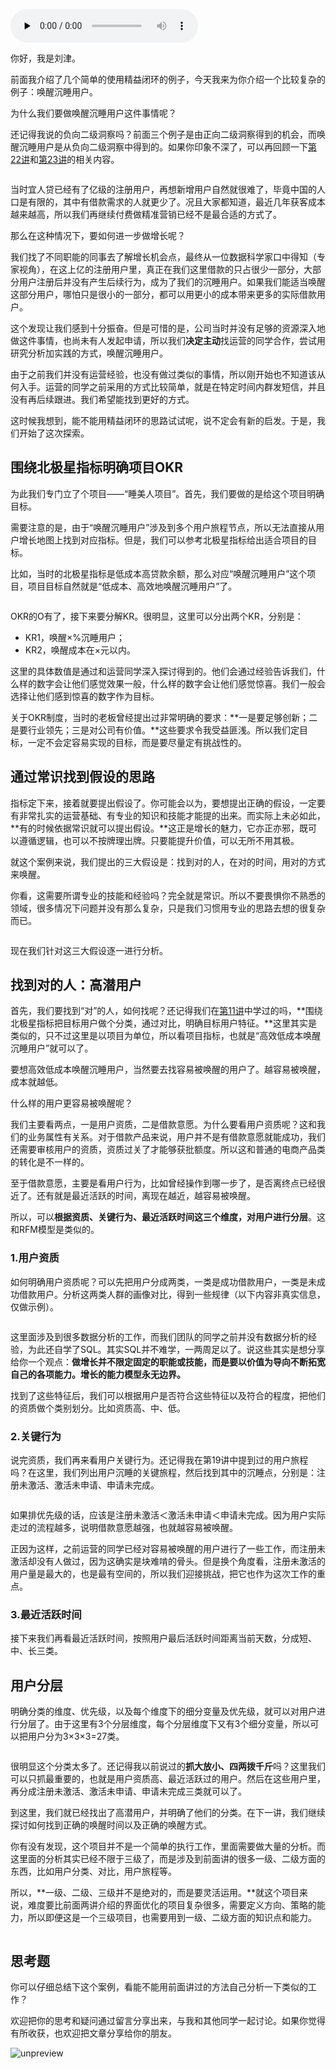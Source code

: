 <audio id="audio" title="30 | 案例解析：唤醒沉睡用户（上）" controls="" preload="none"><source id="mp3" src="https://static001.geekbang.org/resource/audio/15/2e/15b8fbc0fc833eef2ee846a6bd27ae2e.mp3"></audio>

你好，我是刘津。

前面我介绍了几个简单的使用精益闭环的例子，今天我来为你介绍一个比较复杂的例子：唤醒沉睡用户。

为什么我们要做唤醒沉睡用户这件事情呢？

还记得我说的负向二级洞察吗？前面三个例子是由正向二级洞察得到的机会，而唤醒沉睡用户是从负向二级洞察中得到的。如果你印象不深了，可以再回顾一下[第22讲](https://time.geekbang.org/column/article/98396)和[第23讲](https://time.geekbang.org/column/article/98511)的相关内容。

<img src="https://static001.geekbang.org/resource/image/cd/a0/cd001cb941f268e3cbd1b0c84d277da0.png" alt="">

当时宜人贷已经有了亿级的注册用户，再想新增用户自然就很难了，毕竟中国的人口是有限的，其中有借款需求的人就更少了。况且大家都知道，最近几年获客成本越来越高，所以我们再继续付费做精准营销已经不是最合适的方式了。

那么在这种情况下，要如何进一步做增长呢？

我们找了不同职能的同事去了解增长机会点，最终从一位数据科学家口中得知（专家视角），在这上亿的注册用户里，真正在我们这里借款的只占很少一部分，大部分用户注册后并没有产生后续行为，成为了我们的沉睡用户。如果我们能适当唤醒这部分用户，哪怕只是很小的一部分，都可以用更小的成本带来更多的实际借款用户。

这个发现让我们感到十分振奋。但是可惜的是，公司当时并没有足够的资源深入地做这件事情，也尚未有人发起申请，所以我们**决定主动**找运营的同学合作，尝试用研究分析加实践的方式，唤醒沉睡用户。

由于之前我们并没有运营经验，也没有做过类似的事情，所以刚开始也不知道该从何入手。运营的同学之前采用的方式比较简单，就是在特定时间内群发短信，并且没有再后续跟进。我们希望能找到更好的方式。

这时候我想到，能不能用精益闭环的思路试试呢，说不定会有新的启发。于是，我们开始了这次探索。

## 围绕北极星指标明确项目OKR

为此我们专门立了个项目——“睡美人项目”。首先，我们要做的是给这个项目明确目标。

需要注意的是，由于“唤醒沉睡用户”涉及到多个用户旅程节点，所以无法直接从用户增长地图上找到对应指标。但是，我们可以参考北极星指标给出适合项目的目标。

比如，当时的北极星指标是低成本高贷款余额，那么对应“唤醒沉睡用户”这个项目，项目目标自然就是“低成本、高效地唤醒沉睡用户”了。

<img src="https://static001.geekbang.org/resource/image/19/46/1905ae1e6d984d3ea3561d2dde1ce546.png" alt="">

OKR的O有了，接下来要分解KR。很明显，这里可以分出两个KR，分别是：

- KR1，唤醒×%沉睡用户；
- KR2，唤醒成本在×元以内。

这里的具体数值是通过和运营同学深入探讨得到的。他们会通过经验告诉我们，什么样的数字会让他们感觉效果一般，什么样的数字会让他们感觉惊喜。我们一般会选择让他们感到惊喜的数字作为目标。

关于OKR制度，当时的老板曾经提出过非常明确的要求：**一是要足够创新；二是要行业领先；三是对公司有价值。**这些要求令我受益匪浅。所以我们定目标，一定不会定容易实现的目标，而是要尽量定有挑战性的。

## 通过常识找到假设的思路

指标定下来，接着就要提出假设了。你可能会以为，要想提出正确的假设，一定要有非常扎实的运营基础、有专业的知识和技能才能提的出来。而实际上未必如此，**有的时候依据常识就可以提出假设。**这正是增长的魅力，它亦正亦邪，既可以遵循逻辑，也可以不按牌理出牌。只要能提升价值，可以无所不用其极。

就这个案例来说，我们提出的三大假设是：找到对的人，在对的时间，用对的方式来唤醒。

你看，这需要所谓专业的技能和经验吗？完全就是常识。所以不要畏惧你不熟悉的领域，很多情况下问题并没有那么复杂，只是我们习惯用专业的思路去想的很复杂而已。

<img src="https://static001.geekbang.org/resource/image/17/2d/17fb6a675945832c1b8c035ac463e12d.png" alt="">

现在我们针对这三大假设逐一进行分析。

## 找到对的人：高潜用户

首先，我们要找到“对”的人，如何找呢？还记得我们在[第11讲](https://time.geekbang.org/column/article/92909)中学过的吗，**围绕北极星指标把目标用户做个分类，通过对比，明确目标用户特征。**这里其实是类似的，只不过这里是以项目为单位，所以看项目指标，也就是“高效低成本唤醒沉睡用户”就可以了。

要想高效低成本唤醒沉睡用户，当然要去找容易被唤醒的用户了。越容易被唤醒，成本就越低。

什么样的用户更容易被唤醒呢？

我们主要看两点，一是用户资质，二是借款意愿。为什么要看用户资质呢？这和我们的业务属性有关系。对于借款产品来说，用户并不是有借款意愿就能成功，我们还需要审核用户的资质，资质过关了才能够获批额度。所以这和普通的电商产品类的转化是不一样的。

至于借款意愿，主要是看用户行为，比如曾经操作到哪一步了，是否离终点已经很近了。还有就是最近活跃的时间，离现在越近，越容易被唤醒。

所以，可以**根据资质、关键行为、最近活跃时间这三个维度，对用户进行分层**。这和RFM模型是类似的。

### 1.用户资质

如何明确用户资质呢？可以先把用户分成两类，一类是成功借款用户，一类是未成功借款用户。分析这两类人群的画像对比，得到一些规律（以下内容非真实信息，仅做示例）。

<img src="https://static001.geekbang.org/resource/image/5b/02/5b32cab3eef69cad1da9ea0d3ce94c02.png" alt="">

这里面涉及到很多数据分析的工作，而我们团队的同学之前并没有数据分析的经验，为此还自学了SQL。其实SQL并不难学，一两周足以了。说这些其实是想分享给你一个观点：**做增长并不限定固定的职能或技能，而是要以价值为导向不断拓宽自己的各项能力。增长的能力模型永无边界。**

找到了这些特征后，我们可以根据用户是否符合这些特征以及符合的程度，把他们的资质做个类别划分。比如资质高、中、低。

### 2.关键行为

说完资质，我们再来看用户关键行为。还记得我在第19讲中提到过的用户旅程吗？在这里，我们列出用户沉睡的关键旅程，然后找到其中的沉睡点，分别是：注册未激活、激活未申请、申请未完成。

<img src="https://static001.geekbang.org/resource/image/cc/db/cc3ababb0a51db875d682894a6a879db.png" alt="">

如果排优先级的话，应该是注册未激活＜激活未申请＜申请未完成。因为用户实际走过的流程越多，说明借款意愿越强，也就越容易被唤醒。

正因为这样，之前运营的同学已经对容易被唤醒的用户进行了一些工作，而注册未激活却没有人做过，因为这确实是块难啃的骨头。但是换个角度看，注册未激活的用户量是最大的，也是最有空间的，所以我们迎接挑战，把它也作为这次工作的重点。

### 3.最近活跃时间

接下来我们再看最近活跃时间，按照用户最后活跃时间距离当前天数，分成短、中、长三类。

## 用户分层

明确分类的维度、优先级，以及每个维度下的细分变量及优先级，就可以对用户进行分层了。由于这里有3个分层维度，每个分层维度下又有3个细分变量，所以可以把用户分为3×3×3=27类。

<img src="https://static001.geekbang.org/resource/image/44/12/44074fd0c17a8139c6194f4bcb6a8112.png" alt="">

很明显这个分类太多了。还记得我以前说过的**抓大放小、四两拨千斤**吗？这里我们可以只抓最重要的，也就是用户资质高、最近活跃过的用户。然后在这些用户里，再分成注册未激活、激活未申请、申请未完成三类就可以了。

到这里，我们就已经找出了高潜用户，并明确了他们的分类。在下一讲，我们继续探讨如何找到正确的唤醒时间以及正确的唤醒方式。

你有没有发现，这个项目并不是一个简单的执行工作，里面需要做大量的分析。而这里面的分析其实已经不限于三级了，而是涉及到前面讲的很多一级、二级方面的东西，比如用户分类、对比，用户旅程等。

所以，**一级、二级、三级并不是绝对的，而是要灵活运用。**就这个项目来说，难度要比前面两讲介绍的界面优化的项目复杂很多，需要定义方向、策略的能力，所以即便这是一个三级项目，也需要用到一级、二级方面的知识点和能力。

<img src="https://static001.geekbang.org/resource/image/59/5e/59e96215afbbc4a9fb544813b24c135e.png" alt="">

## 思考题

你可以仔细总结下这个案例，看能不能用前面讲过的方法自己分析一下类似的工作？

欢迎把你的思考和疑问通过留言分享出来，与我和其他同学一起讨论。如果你觉得有所收获，也欢迎把文章分享给你的朋友。

<img src="https://static001.geekbang.org/resource/image/85/5c/85e5bb1f89d888058dedd51530626a5c.jpg" alt="unpreview">
